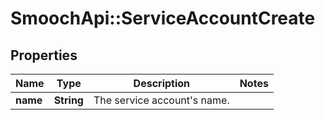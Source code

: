 # SmoochApi::ServiceAccountCreate

## Properties
Name | Type | Description | Notes
------------ | ------------- | ------------- | -------------
**name** | **String** | The service account&#39;s name. | 


